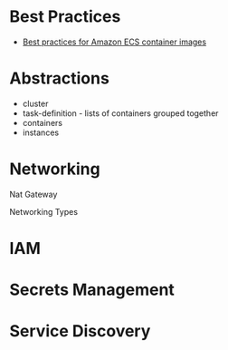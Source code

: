 # Best Practices
- [Best practices for Amazon ECS container images](https://docs.aws.amazon.com/AmazonECS/latest/developerguide/container-considerations.html)


# Abstractions
- cluster 
- task-definition - lists of containers grouped together
- containers 
- instances

# Networking

Nat Gateway 

Networking Types 

# IAM 


# Secrets Management


# Service Discovery 
